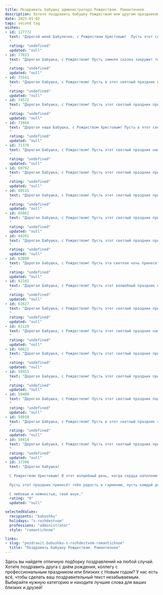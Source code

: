 ```yaml
---
title: Поздравить бабушку администратора Рождеством. Романтичное
description: Хотите поздравить бабушку Рождеством или другим праздником? Наш ИИ создаст незабываемое поздравление, а вы обязательно выделитесь среди других.  
date: 2025-01-02
tags: second tag
wishes:
- id: 127772
  text: "Дорогой моей Бабулечке, с Рождеством Христовым!  Пусть этот светлый праздник наполнит Вашу жизнь теплом, любовью и безмятежным счастьем, как рождественская звезда освещает ночное небо.  Вы – наша опора, наш ангел-хранитель, и сердце переполняется нежностью и благодарностью к Вам. Пусть все Ваши дни будут такими же светлыми и радостными, как этот чудесный праздник!  Крепкого Вам здоровья и долгих лет жизни!  С любовью, Ваши (ваше имя/имена).
  "
  rating: "undefined"
  updated: "null"
- id: 77023
  text: "Дорогая Бабушка, с Рождеством! Пусть зимняя сказка закружит тебя в своем волшебном танце, а вера в чудо согреет твою душу. Пусть тепло и уют царят в твоем доме, а любовь близких станет самым желанным подарком.
  "
  rating: "undefined"
  updated: "null"
- id: 75541
  text: "Дорогая бабушка, с Рождеством! Пусть в этот светлый праздник в вашем сердце воцарятся мир и любовь, а в доме - тепло и уют. Желаю вам крепкого здоровья, семейного благополучия и исполнения самых заветных желаний. Пусть ваш путь будет освещен яркими звездами Рождества и наполнен радостными мгновениями!
  "
  rating: "undefined"
  updated: "null"
- id: 74572
  text: "Дорогая Бабушка, с Рождеством! Пусть этот светлый праздник принесет в твою жизнь покой, любовь и волшебство. Желаю тебе крепчайшего здоровья, сияющих глаз и молодого сердца. Ты - администратор нашей семьи, и мы бесконечно благодарны за твою заботу, доброту и мудрость.
  "
  rating: "undefined"
  updated: "null"
- id: 72864
  text: "Дорогая наша Бабушка, с Рождеством Христовым! Пусть в этот светлый праздник  Ваша душа наполнится  радостью,  как  и  наш  дом  Вашим  теплом.  Пусть  звезды  Рождества  освещают  Вашу  жизнь  счастьем  и  здоровьем.  С  любовью  и  уважением,  Ваши  любимые  внуки.
  "
  rating: "undefined"
  updated: "null"
- id: 71376
  text: "Дорогая Бабушка, с Рождеством! Пусть этот светлый праздник наполнит ваш дом теплом, любовью и радостью. Желаю вам крепкого здоровья, долголетия, ярких моментов и исполнения самых сокровенных желаний!
  "
  rating: "undefined"
  updated: "null"
- id: 69792
  text: "Дорогая Бабушка, с Рождеством! Пусть этот светлый праздник принесет в вашу жизнь мир, уют и любовь, как теплую звезду в зимнюю ночь. Пусть каждый день будет наполнен счастьем и волшебством, а душа сияет от радости и доброты!
  "
  rating: "undefined"
  updated: "null"
- id: 68515
  text: "Дорогая бабушка, с Рождеством! Пусть этот светлый праздник принесет в твою жизнь тепло, уют и безграничную любовь. Пусть праздничные огни сияют для тебя так же ярко, как блеск твоих добрых глаз, а Рождественские  песни звучат в твоей душе такой же нежной мелодией, как твои самые  теплые пожелания.
  "
  rating: "undefined"
  updated: "null"
- id: 65862
  text: "Дорогая Бабушка, с Рождеством! Пусть этот светлый праздник принесет в твою жизнь покой, любовь и тепло. Я желаю тебе крепкого здоровья, ярких красок, улыбок и радости на целый год!
  "
  rating: "undefined"
  updated: "null"
- id: 64201
  text: "Дорогая Бабушка, с Рождеством! Пусть этот светлый праздник принесет в твою жизнь тепло, любовь и волшебство.  Пусть каждый день будет наполнен радостью, а в твоем сердце всегда царит мир и спокойствие.
  "
  rating: "undefined"
  updated: "null"
- id: 62888
  text: "Дорогая Бабушка, с Рождеством! Пусть эта светлая ночь принесет тебе тепло, уют и волшебство, как будто ты снова юная девушка, мечтающая о чудесах.  Будь здорова, любима и счастлива!
  "
  rating: "undefined"
  updated: "null"
- id: 62102
  text: "Дорогая Бабушка, с Рождеством! Пусть этот волшебный праздник наполнит Ваш дом теплом, светом и радостью, а каждый день будет наполнен любовью и заботой близких. Пусть в эту ночь сбудутся все Ваши самые сокровенные желания!
  "
  rating: "undefined"
  updated: "null"
- id: 61627
  text: "Дорогая Бабушка, с Рождеством! Пусть этот светлый праздник принесет тебе мир, радость и гармонию. Пусть твоя душа наполнится любовью и счастьем, как зимний лес покрывается нежным снегом. Желаю тебе крепкого здоровья, благополучия и долгих лет жизни.
  "
  rating: "undefined"
  updated: "null"
- id: 61129
  text: "Дорогая Бабушка, с Рождеством! Пусть этот светлый праздник наполнит ваш дом уютом и любовью, а сердце — радостью. Пусть волшебство Рождества согреет вас и подарит чудесные моменты.  Счастливого Рождества, моя любимая Бабушка!
  "
  rating: "undefined"
  updated: "null"
- id: 60621
  text: "Дорогая Бабушка, с Рождеством! Пусть этот светлый праздник принесет тебе волшебные мгновения, тепло домашнего очага и безграничную любовь! Ты – наша опора, наш уютный мир, и твоя доброта согревает наши сердца. Желаю тебе крепкого здоровья, радости и спокойствия в эти праздничные дни. Пусть эта Рождественская ночь будет наполнена волшебством и душевным покоем.
  "
  rating: "undefined"
  updated: "null"
- id: 59553
  text: "Дорогая Бабушка, с Рождеством! Пусть этот светлый праздник принесет тебе мир, любовь и тепло. Ты - не просто администратор, ты волшебница, которая создает уют и атмосферу добра в нашей жизни.
  "
  rating: "undefined"
  updated: "null"
- id: 59409
  text: "Дорогая Бабушка, с Рождеством! Пусть этот светлый праздник подарит Вам тепло и уют, наполнит сердце радостью и любовью. Пусть в Вашей жизни всегда царит мир и гармония, а душа будет полна добра и нежности.
  "
  rating: "undefined"
  updated: "null"
- id: 58910
  text: "Дорогая Бабушка, с Рождеством! Пусть в этот светлый праздник сердце ваше наполнится теплом и любовью, а дом – радостью и благословением. Пусть волшебство этого дня подарит вам незабываемые моменты и исполнит все ваши желания. С любовью и уважением, ваш администратор.
  "
  rating: "undefined"
  updated: "null"
- id: 58414
  text: "Дорогая Бабушка, с Рождеством! Пусть этот светлый праздник принесет в Вашу жизнь тепло, уют и волшебство. Желаю Вам крепкого здоровья, безграничного счастья и исполнения всех самых заветных желаний. Пусть каждый день будет наполнен радостью, а душа - покоем.
  "
  rating: "undefined"
  updated: "null"
- id: 37398
  text: "Дорогая бабушка!
  
  С Рождеством Христовым! В этот волшебный день, когда сердца наполняются светом и надеждой, хочу пожелать тебе, чтобы каждый миг был озарён любовью и теплом. Ты — как утренний свет, который согревает наш дом и сердца всех, кто тебя окружает.
  
  Пусть этот праздник принесёт тебе радость и гармонию, пусть каждый день будет наполнен счастливыми моментами, а твоя доброта и забота продолжают вдохновлять нас. Ты — настоящий администратор нашей семьи, и твоё умение создавать уют и атмосферу любви делает наш мир ярче.
  
  С любовью и нежностью, твой внук."
  rating: "0"
  updated: "null"

selectedValues:
  recipients: "babushku"
  holidays: "s-rozhdestvom"
  professions: "administrator"
  style: "romantichnoe"

links:
- slug: "pozdravit-babushku-s-rozhdestvom-romantichnoe"
  title: "Поздравить бабушку Рождеством. Романтичное"
---
```


Здесь вы найдете отличную подборку поздравлений на любой случай. 
Хотите поздравить друга с днём рождения, коллегу с профессиональным праздником или близких с Новым годом? У нас есть всё, чтобы сделать ваш поздравительный текст незабываемым. Выбирайте нужную категорию и находите лучшие слова для ваших близких и друзей!
